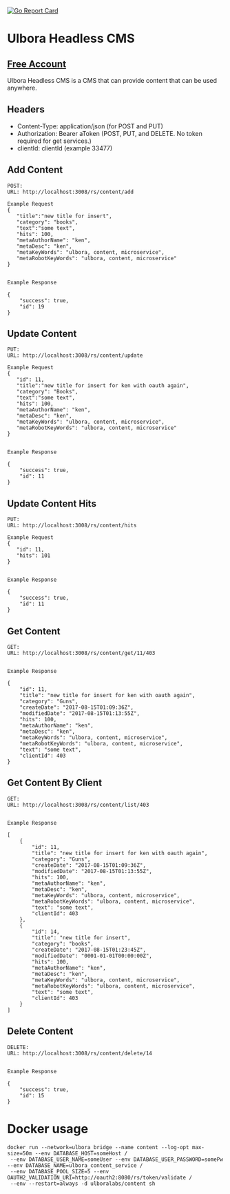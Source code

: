 [![Go Report Card](https://goreportcard.com/badge/github.com/Ulbora/UlboraContentService)](https://goreportcard.com/report/github.com/Ulbora/UlboraContentService)

Ulbora Headless CMS
==============

## [Free Account](http://www.register.myapigateway.com/?ulboraCms=true)

Ulbora Headless CMS is a CMS that can provide content that can be used anywhere. 


## Headers
- Content-Type: application/json (for POST and PUT)
- Authorization: Bearer aToken (POST, PUT, and DELETE. No token required for get services.)
- clientId: clientId (example 33477)



## Add Content

```
POST:
URL: http://localhost:3008/rs/content/add

Example Request
{
   "title":"new title for insert",
   "category": "books",
   "text":"some text",
   "hits": 100,
   "metaAuthorName": "ken",
   "metaDesc": "ken",
   "metaKeyWords": "ulbora, content, microservice",
   "metaRobotKeyWords": "ulbora, content, microservice"
}
  
```

```
Example Response   

{
    "success": true,
    "id": 19
}

```


## Update Content

```
PUT:
URL: http://localhost:3008/rs/content/update

Example Request
{
   "id": 11,
   "title":"new title for insert for ken with oauth again",
   "category": "Books",
   "text":"some text",
   "hits": 100,
   "metaAuthorName": "ken",
   "metaDesc": "ken",
   "metaKeyWords": "ulbora, content, microservice",
   "metaRobotKeyWords": "ulbora, content, microservice"
}
  
```

```
Example Response   

{
    "success": true,
    "id": 11
}

```



## Update Content Hits

```
PUT:
URL: http://localhost:3008/rs/content/hits

Example Request
{
   "id": 11,  
   "hits": 101
}
  
```

```
Example Response   

{
    "success": true,
    "id": 11
}

```



## Get Content

```
GET:
URL: http://localhost:3008/rs/content/get/11/403
  
```

```
Example Response   

{
    "id": 11,
    "title": "new title for insert for ken with oauth again",
    "category": "Guns",
    "createDate": "2017-08-15T01:09:36Z",
    "modifiedDate": "2017-08-15T01:13:55Z",
    "hits": 100,
    "metaAuthorName": "ken",
    "metaDesc": "ken",
    "metaKeyWords": "ulbora, content, microservice",
    "metaRobotKeyWords": "ulbora, content, microservice",
    "text": "some text",
    "clientId": 403
}

```


## Get Content By Client

```
GET:
URL: http://localhost:3008/rs/content/list/403
  
```

```
Example Response   

[
    {
        "id": 11,
        "title": "new title for insert for ken with oauth again",
        "category": "Guns",
        "createDate": "2017-08-15T01:09:36Z",
        "modifiedDate": "2017-08-15T01:13:55Z",
        "hits": 100,
        "metaAuthorName": "ken",
        "metaDesc": "ken",
        "metaKeyWords": "ulbora, content, microservice",
        "metaRobotKeyWords": "ulbora, content, microservice",
        "text": "some text",
        "clientId": 403
    },
    {
        "id": 14,
        "title": "new title for insert",
        "category": "books",
        "createDate": "2017-08-15T01:23:45Z",
        "modifiedDate": "0001-01-01T00:00:00Z",
        "hits": 100,
        "metaAuthorName": "ken",
        "metaDesc": "ken",
        "metaKeyWords": "ulbora, content, microservice",
        "metaRobotKeyWords": "ulbora, content, microservice",
        "text": "some text",
        "clientId": 403
    }
]

```


## Delete Content

```
DELETE:
URL: http://localhost:3008/rs/content/delete/14
  
```

```
Example Response   

{
    "success": true,
    "id": 15
}

```
# Docker usage
```
docker run --network=ulbora_bridge --name content --log-opt max-size=50m --env DATABASE_HOST=someHost /
 --env DATABASE_USER_NAME=someUser --env DATABASE_USER_PASSWORD=somePw --env DATABASE_NAME=ulbora_content_service /
 --env DATABASE_POOL_SIZE=5 --env OAUTH2_VALIDATION_URI=http://oauth2:8080/rs/token/validate /
 --env --restart=always -d ulboralabs/content sh
```
